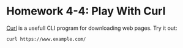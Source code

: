# Homework 4-4: Play With Curl

[Curl](https://curl.se/) is a usefull CLI program for downloading web pages. Try it out:

```sh
curl https://www.example.com/
```
